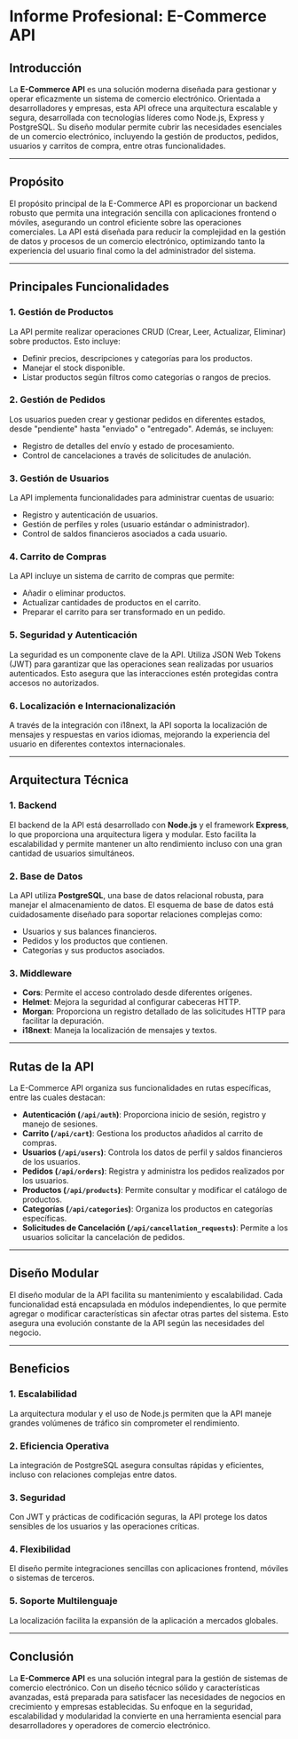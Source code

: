 # Informe Profesional: E-Commerce API

## Introducción

La **E-Commerce API** es una solución moderna diseñada para gestionar y operar eficazmente un sistema de comercio electrónico. Orientada a desarrolladores y empresas, esta API ofrece una arquitectura escalable y segura, desarrollada con tecnologías líderes como Node.js, Express y PostgreSQL. Su diseño modular permite cubrir las necesidades esenciales de un comercio electrónico, incluyendo la gestión de productos, pedidos, usuarios y carritos de compra, entre otras funcionalidades.

---

## Propósito

El propósito principal de la E-Commerce API es proporcionar un backend robusto que permita una integración sencilla con aplicaciones frontend o móviles, asegurando un control eficiente sobre las operaciones comerciales. La API está diseñada para reducir la complejidad en la gestión de datos y procesos de un comercio electrónico, optimizando tanto la experiencia del usuario final como la del administrador del sistema.

---

## Principales Funcionalidades

### 1. Gestión de Productos
La API permite realizar operaciones CRUD (Crear, Leer, Actualizar, Eliminar) sobre productos. Esto incluye:
- Definir precios, descripciones y categorías para los productos.
- Manejar el stock disponible.
- Listar productos según filtros como categorías o rangos de precios.

### 2. Gestión de Pedidos
Los usuarios pueden crear y gestionar pedidos en diferentes estados, desde "pendiente" hasta "enviado" o "entregado". Además, se incluyen:
- Registro de detalles del envío y estado de procesamiento.
- Control de cancelaciones a través de solicitudes de anulación.

### 3. Gestión de Usuarios
La API implementa funcionalidades para administrar cuentas de usuario:
- Registro y autenticación de usuarios.
- Gestión de perfiles y roles (usuario estándar o administrador).
- Control de saldos financieros asociados a cada usuario.

### 4. Carrito de Compras
La API incluye un sistema de carrito de compras que permite:
- Añadir o eliminar productos.
- Actualizar cantidades de productos en el carrito.
- Preparar el carrito para ser transformado en un pedido.

### 5. Seguridad y Autenticación
La seguridad es un componente clave de la API. Utiliza JSON Web Tokens (JWT) para garantizar que las operaciones sean realizadas por usuarios autenticados. Esto asegura que las interacciones estén protegidas contra accesos no autorizados.

### 6. Localización e Internacionalización
A través de la integración con i18next, la API soporta la localización de mensajes y respuestas en varios idiomas, mejorando la experiencia del usuario en diferentes contextos internacionales.

---

## Arquitectura Técnica

### 1. Backend
El backend de la API está desarrollado con **Node.js** y el framework **Express**, lo que proporciona una arquitectura ligera y modular. Esto facilita la escalabilidad y permite mantener un alto rendimiento incluso con una gran cantidad de usuarios simultáneos.

### 2. Base de Datos
La API utiliza **PostgreSQL**, una base de datos relacional robusta, para manejar el almacenamiento de datos. El esquema de base de datos está cuidadosamente diseñado para soportar relaciones complejas como:
- Usuarios y sus balances financieros.
- Pedidos y los productos que contienen.
- Categorías y sus productos asociados.

### 3. Middleware
- **Cors**: Permite el acceso controlado desde diferentes orígenes.
- **Helmet**: Mejora la seguridad al configurar cabeceras HTTP.
- **Morgan**: Proporciona un registro detallado de las solicitudes HTTP para facilitar la depuración.
- **i18next**: Maneja la localización de mensajes y textos.

---

## Rutas de la API

La E-Commerce API organiza sus funcionalidades en rutas específicas, entre las cuales destacan:

- **Autenticación (`/api/auth`)**: Proporciona inicio de sesión, registro y manejo de sesiones.
- **Carrito (`/api/cart`)**: Gestiona los productos añadidos al carrito de compras.
- **Usuarios (`/api/users`)**: Controla los datos de perfil y saldos financieros de los usuarios.
- **Pedidos (`/api/orders`)**: Registra y administra los pedidos realizados por los usuarios.
- **Productos (`/api/products`)**: Permite consultar y modificar el catálogo de productos.
- **Categorías (`/api/categories`)**: Organiza los productos en categorías específicas.
- **Solicitudes de Cancelación (`/api/cancellation_requests`)**: Permite a los usuarios solicitar la cancelación de pedidos.

---

## Diseño Modular

El diseño modular de la API facilita su mantenimiento y escalabilidad. Cada funcionalidad está encapsulada en módulos independientes, lo que permite agregar o modificar características sin afectar otras partes del sistema. Esto asegura una evolución constante de la API según las necesidades del negocio.

---

## Beneficios

### 1. **Escalabilidad**
La arquitectura modular y el uso de Node.js permiten que la API maneje grandes volúmenes de tráfico sin comprometer el rendimiento.

### 2. **Eficiencia Operativa**
La integración de PostgreSQL asegura consultas rápidas y eficientes, incluso con relaciones complejas entre datos.

### 3. **Seguridad**
Con JWT y prácticas de codificación seguras, la API protege los datos sensibles de los usuarios y las operaciones críticas.

### 4. **Flexibilidad**
El diseño permite integraciones sencillas con aplicaciones frontend, móviles o sistemas de terceros.

### 5. **Soporte Multilenguaje**
La localización facilita la expansión de la aplicación a mercados globales.

---

## Conclusión

La **E-Commerce API** es una solución integral para la gestión de sistemas de comercio electrónico. Con un diseño técnico sólido y características avanzadas, está preparada para satisfacer las necesidades de negocios en crecimiento y empresas establecidas. Su enfoque en la seguridad, escalabilidad y modularidad la convierte en una herramienta esencial para desarrolladores y operadores de comercio electrónico.
